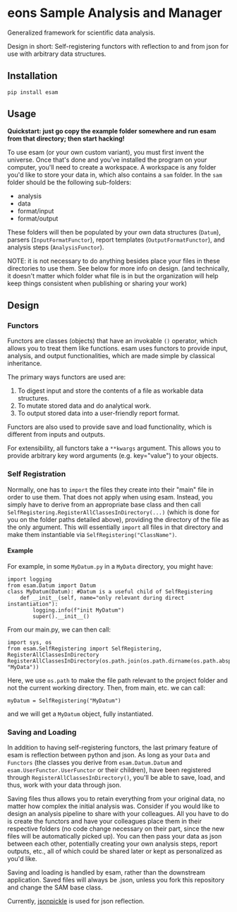 # eons Sample Analysis and Manager

Generalized framework for scientific data analysis.

Design in short: Self-registering functors with reflection to and from json for use with arbitrary data structures.

## Installation
`pip install esam`

## Usage

**Quickstart: just go copy the example folder somewhere and run esam from that directory; then start hacking!**

To use esam (or your own custom variant), you must first invent the universe.
Once that's done and you've installed the program on your computer, you'll need to create a workspace.
A workspace is any folder you'd like to store your data in, which also contains a `sam` folder.
In the `sam` folder should be the following sub-folders:
* analysis
* data
* format/input
* format/output

These folders will then be populated by your own data structures (`Datum`), parsers (`InputFormatFunctor`), report templates (`OutputFormatFunctor`), and analysis steps (`AnalysisFunctor`).

NOTE: it is not necessary to do anything besides place your files in these directories to use them. See below for more info on design.
(and technically, it doesn't matter which folder what file is in but the organization will help keep things consistent when publishing or sharing your work)

## Design

### Functors

Functors are classes (objects) that have an invokable `()` operator, which allows you to treat them like functions.
esam uses functors to provide input, analysis, and output functionalities, which are made simple by classical inheritance.

The primary ways functors are used are:
1. To digest input and store the contents of a file as workable data structures.
2. To mutate stored data and do analytical work.
3. To output stored data into a user-friendly report format.

Functors are also used to provide save and load functionality, which is different from inputs and outputs.

For extensibility, all functors take a `**kwargs` argument. This allows you to provide arbitrary key word arguments (e.g. key="value") to your objects.

### Self Registration

Normally, one has to `import` the files they create into their "main" file in order to use them. That does not apply when using esam. Instead, you simply have to derive from an appropriate base class and then call `SelfRegistering.RegisterAllClassesInDirectory(...)` (which is done for you on the folder paths detailed above), providing the directory of the file as the only argument. This will essentially `import` all files in that directory and make them instantiable via `SelfRegistering("ClassName")`.

#### Example

For example, in some `MyDatum.py` in a `MyData` directory, you might have:
```
import logging
from esam.Datum import Datum
class MyDatum(Datum): #Datum is a useful child of SelfRegistering
    def __init__(self, name="only relevant during direct instantiation"):
        logging.info(f"init MyDatum")
        super().__init__()
```
From our main.py, we can then call:
```
import sys, os
from esam.SelfRegistering import SelfRegistering, RegisterAllClassesInDirectory
RegisterAllClassesInDirectory(os.path.join(os.path.dirname(os.path.abspath(__file__)), "MyData"))
```
Here, we use `os.path` to make the file path relevant to the project folder and not the current working directory.
Then, from main, etc. we can call:
```
myDatum = SelfRegistering("MyDatum")
```
and we will get a `MyDatum` object, fully instantiated.

### Saving and Loading

In addition to having self-registering functors, the last primary feature of esam is reflection between python and json.
As long as your `Data` and `Functors` (the classes you derive from `esam.Datum.Datum` and `esam.UserFunctor.UserFunctor` or their children), have been registered through `RegisterAllClassesInDirectory()`, you'll be able to save, load, and thus, work with your data through json.

Saving files thus allows you to retain everything from your original data, no matter how complex the initial analysis was.
Consider if you would like to design an analysis pipeline to share with your colleagues. All you have to do is create the functors and have your colleagues place them in their respective folders (no code change necessary on their part, since the new files will be automatically picked up). You can then pass your data as json between each other, potentially creating your own analysis steps, report outputs, etc., all of which could be shared later or kept as personalized as you'd like.

Saving and loading is handled by esam, rather than the downstream application. 
Saved files will always be .json, unless you fork this repository and change the SAM base class.

Currently, [jsonpickle](https://github.com/jsonpickle/jsonpickle) is used for json reflection.
